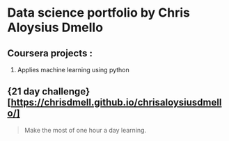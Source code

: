 # Data science portfolio by Chris Aloysius Dmello 


## Coursera projects :
1. Applies machine learning using python

## {21 day challenge}[https://chrisdmell.github.io/chrisaloysiusdmello/]
> Make the most of one hour a day learning. 

